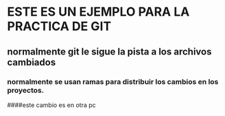 # ESTE ES UN EJEMPLO PARA LA PRACTICA DE GIT
## normalmente git le sigue la pista a los archivos cambiados

### normalmente se usan ramas para distribuir los cambios en los proyectos.
####este cambio es en otra pc
